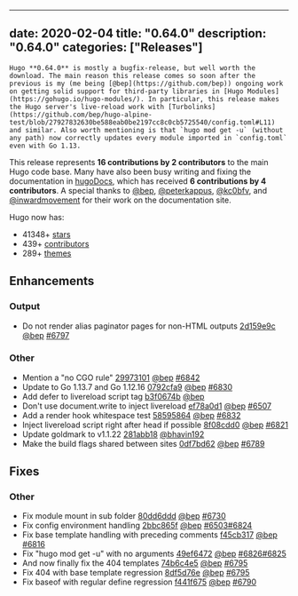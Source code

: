 
---
date: 2020-02-04
title: "0.64.0"
description: "0.64.0"
categories: ["Releases"]
---

	Hugo **0.64.0** is mostly a bugfix-release, but well worth the download. The main reason this release comes so soon after the previous is my (me being [@bep](https://github.com/bep)) ongoing work on getting solid support for third-party libraries in [Hugo Modules](https://gohugo.io/hugo-modules/). In particular, this release makes the Hugo server's live-reload work with [Turbolinks](https://github.com/bep/hugo-alpine-test/blob/27927832630be588eab0be2197cc8c0cb5725540/config.toml#L11) and similar. Also worth mentioning is that `hugo mod get -u` (without any path) now correctly updates every module imported in `config.toml` even with Go 1.13.

This release represents **16 contributions by 2 contributors** to the main Hugo code base.
Many have also been busy writing and fixing the documentation in [hugoDocs](https://github.com/gohugoio/hugoDocs), 
which has received **6 contributions by 4 contributors**. A special thanks to [@bep](https://github.com/bep), [@peterkappus](https://github.com/peterkappus), [@kc0bfv](https://github.com/kc0bfv), and [@inwardmovement](https://github.com/inwardmovement) for their work on the documentation site.


Hugo now has:

* 41348+ [stars](https://github.com/gohugoio/hugo/stargazers)
* 439+ [contributors](https://github.com/gohugoio/hugo/graphs/contributors)
* 289+ [themes](http://themes.gohugo.io/)

## Enhancements

### Output

* Do not render alias paginator pages for non-HTML outputs [2d159e9c](https://github.com/gohugoio/hugo/commit/2d159e9cc7a25832e4b0cad226b149f7c4624708) [@bep](https://github.com/bep) [#6797](https://github.com/gohugoio/hugo/issues/6797)

### Other

* Mention a "no CGO rule" [29973101](https://github.com/gohugoio/hugo/commit/299731012441378bb9c057ceb0a3c277108aaf01) [@bep](https://github.com/bep) [#6842](https://github.com/gohugoio/hugo/issues/6842)
* Update to Go 1.13.7 and Go 1.12.16 [0792cfa9](https://github.com/gohugoio/hugo/commit/0792cfa9fae94a06a31e393a46fed3b1dd73b66a) [@bep](https://github.com/bep) [#6830](https://github.com/gohugoio/hugo/issues/6830)
* Add defer to livereload script tag [b3f0674b](https://github.com/gohugoio/hugo/commit/b3f0674b80a32425aeb4412f318c720391bbf773) [@bep](https://github.com/bep) 
* Don't use document.write to inject livereload [ef78a0d1](https://github.com/gohugoio/hugo/commit/ef78a0d18a13098bcea1ff2b2d45d7388b8d41a0) [@bep](https://github.com/bep) [#6507](https://github.com/gohugoio/hugo/issues/6507)
* Add a render hook whitespace test [58595864](https://github.com/gohugoio/hugo/commit/585958645372e6219239247dbac02e447d2b355b) [@bep](https://github.com/bep) [#6832](https://github.com/gohugoio/hugo/issues/6832)
* Inject livereload script right after head if possible [8f08cdd0](https://github.com/gohugoio/hugo/commit/8f08cdd0ac6a2decd5aa5c9c12c0b2c264f9a989) [@bep](https://github.com/bep) [#6821](https://github.com/gohugoio/hugo/issues/6821)
* Update goldmark to v1.1.22 [281abb18](https://github.com/gohugoio/hugo/commit/281abb18ee39fa2b5d4782b64f27cffcbf4e0240) [@bhavin192](https://github.com/bhavin192) 
* Make the build flags shared between sites [0df7bd62](https://github.com/gohugoio/hugo/commit/0df7bd62df460a49544845d5332f33b2020b48a1) [@bep](https://github.com/bep) [#6789](https://github.com/gohugoio/hugo/issues/6789)

## Fixes

### Other

* Fix module mount in sub folder [80dd6ddd](https://github.com/gohugoio/hugo/commit/80dd6ddde27ce36f5432fb780e94d4974b5277c7) [@bep](https://github.com/bep) [#6730](https://github.com/gohugoio/hugo/issues/6730)
* Fix config environment handling [2bbc865f](https://github.com/gohugoio/hugo/commit/2bbc865f7bb713b2d0d2dbb02b90ae2621ad5367) [@bep](https://github.com/bep) [#6503](https://github.com/gohugoio/hugo/issues/6503)[#6824](https://github.com/gohugoio/hugo/issues/6824)
* Fix base template handling with preceding comments [f45cb317](https://github.com/gohugoio/hugo/commit/f45cb3172862140883cfa08bd401c17e1ada5b39) [@bep](https://github.com/bep) [#6816](https://github.com/gohugoio/hugo/issues/6816)
* Fix "hugo mod get -u" with no arguments [49ef6472](https://github.com/gohugoio/hugo/commit/49ef6472039ede7d485242eba511207a8274495a) [@bep](https://github.com/bep) [#6826](https://github.com/gohugoio/hugo/issues/6826)[#6825](https://github.com/gohugoio/hugo/issues/6825)
* And now finally fix the 404 templates [74b6c4e5](https://github.com/gohugoio/hugo/commit/74b6c4e5ff5ee16f0e6b352a26c1e58b90a25dc6) [@bep](https://github.com/bep) [#6795](https://github.com/gohugoio/hugo/issues/6795)
* Fix 404 with base template regression [8df5d76e](https://github.com/gohugoio/hugo/commit/8df5d76e708238563185bac84809b34a4d395734) [@bep](https://github.com/bep) [#6795](https://github.com/gohugoio/hugo/issues/6795)
* Fix baseof with regular define regression [f441f675](https://github.com/gohugoio/hugo/commit/f441f675126ef1123d9f94429872dd683b40e011) [@bep](https://github.com/bep) [#6790](https://github.com/gohugoio/hugo/issues/6790)





